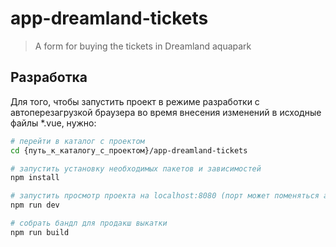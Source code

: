 # app-dreamland-tickets

> A form for buying the tickets in Dreamland aquapark

## Разработка

Для того, чтобы запустить проект в режиме разработки с автоперезагрузкой браузера во время внесения изменений в исходные файлы *.vue, нужно:

```bash
# перейти в каталог с проектом
cd {путь_к_каталогу_с_проектом}/app-dreamland-tickets

# запустить установку необходимых пакетов и зависимостей
npm install

# запустить просмотр проекта на localhost:8080 (порт может поменяться автоматически, если 8080 будет уже кем-то занят)
npm run dev

# собрать бандл для продакш выкатки
npm run build
```
